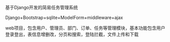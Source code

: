 基于Django开发的简易任务管理系统

Django+Bootstrap+sqlite+ModelForm+middleware+ajax

web项目，包含用户、管理员、部门、订单、任务等管理模块，基本功能包含用户登录登出，表信息增删改，分页和搜索，登陆拦截，文件上传和下载

